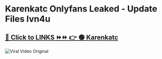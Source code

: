 
 # Karenkatc Onlyfans Leaked - Update Files lvn4u

## <h2><a href="https://clipsfans.com/Karenkatc&ref=git">🔗 Click to LINKS ⏩⏩ 👉 🟢 Karenkatc </a></h2>

<a href="https://clipsfans.com/Karenkatc&ref=git" rel="nofollow" data-target="animated-image.originalLink"><img src="https://i.ibb.co.com/xMMVF88/686577567.gif" alt="Viral Video Original" style="max-width: 100%; display: inline-block;" data-target="animated-image.originalImage"></a>

